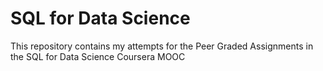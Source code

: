 # SQL for Data Science
This repository contains my attempts for the Peer Graded Assignments in the SQL for Data Science Coursera MOOC
